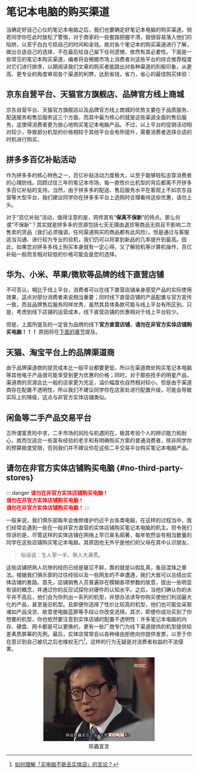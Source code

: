 # 笔记本电脑的购买渠道

当确定好自己心仪的笔记本电脑之后，我们也要确定好笔记本电脑的购买渠道。倘若同学你在此时放松了警惕，对于商家的一些套路把握不清，就很容易落入他们的陷阱，以至于白白亏损自己的时间和金钱。故对各个笔记本的购买渠道进行了解，做出合适自己的选择，不在最后给自己留下任何遗憾，依然有其必要性。下面是一些常见的笔记本购买渠道，编者将会根据市场上消费者对这些平台的综合推荐程度对它们进行排序，以期阅读我们文章的购买者能跳出对各种渠道的刻板印象，从更高、更专业的角度审视各个渠道的利弊，达到省钱，省力，省心的最佳购买体验：

## 京东自营平台、天猫官方旗舰店、品牌官方线上商城

京东自营平台、天猫官方旗舰店以及品牌官方线上商城的优势主要在于品质服务、配送服务和售后服务这三个方面，而其中最为核心的就是这些渠道全面的售后服务，这使得消费者更为放心地购买笔记本电脑产品。不过，以上平台的促销活动相对较少，导致部分机型的价格相较于其他平台会有所提升，需要消费者选择合适的时机进行购买。

## 拼多多百亿补贴活动

作为拼多多的核心特色之一，百亿补贴活动力度极大，以至于能够轻松击穿消费者的心理防线。回顾过往三年的笔记本市场，每一款性价比机型的背后都离不开拼多多百亿补贴的支持。当然，由于拼多多的配送、售后服务水平在客观上不如京东自营等大型平台，我们建议同学你在拼多多平台上选购时合理看待这些优惠，请勿上头。

对于“百亿补贴”活动，值得注意的是，网传其有“**保真不保新**”的特点。那么何谓“不保新”？其实就是拼多多的货源包括七天无理由退货等商品无损且不影响二次售卖的货品（我们必须强调，任何渠道购买的商品都有此风险）。但是通过与客服适当沟通、进行较为专业的验机，我们仍可以将拿到新品的几率提升到最高。因此，如果您对拼多多线上购买本身就有一定心得，又了解验机等计算机操作，百亿补贴一般而言相对较低的价格可能会是您的选择。

## 华为、小米、苹果/微软等品牌的线下直营店铺

不可否认，相比于线上平台，消费者可以在线下直营店铺亲身感受产品的实际使用效果，这点对部分消费者来说相当重要；同时线下直营店铺的产品配置与官方宣传一致，而且品牌售后服务同样优秀，虽然其具体条款可能与线上平台有所区别。只是，考虑到线下店铺的运营成本，线下直营店铺的优惠相对于线上平台较少。

但是，上面所提及的一定皆为品牌的线下**官方直营店铺**，**请勿在非官方实体店铺购买电脑！！！**
原因将在[下面的章节](#no-third-party-stores)提及。

## 天猫、淘宝平台上的品牌渠道商

由于品牌渠道商的提货成本比一般平台都要更低，所以在渠道商处购买笔记本电脑等其他电子产品很可能享受到更为优惠的价格；同时，对于那些抢手的明星产品，渠道商的货源会比一般的店家更为充足，溢价幅度也自然相对较小。但是由于渠道商存在配置不透明性，所以我们不建议同学你在店家处进行配置升级，可能会导致实际上的降级，这点与非官方实体店铺类似。

## 闲鱼等二手产品交易平台

正所谓富贵险中求，二手市场的风险与机遇同在，极其考验个人的辨识能力和耐心，故而仅适合一些富有经验的老手和有明确购买方案的普通消费者，除非同学你的预算极度受限，否则我们并不建议你在这些二手交易平台购买笔记本电脑产品。

## 请勿在非官方实体店铺购买电脑 {#no-third-party-stores}

::: danger
**<font color="red" >请勿在非官方实体店铺购买电脑！</font>**
<br>
**<font color="red" >请勿在非官方实体店铺购买电脑！</font>**
<br>
**<font color="red" >请勿在非官方实体店铺购买电脑！</font>**
:::

一般来说，我们俱乐部每年会维修维护约近千台各类电脑，在这样的过程当中，我们经常会遇到一些在一般非官方直营的实体店铺购买笔记本电脑的机主。但令我们惊讶的是，尽管这样的实体店铺在网络上早已臭名昭著，每年依然会有相当数量的同学在这些店铺购买笔记本电脑，其原因也无外乎是他们的父母在其中认识朋友。

> 俗话说：生人宰一半，熟人大满贯。

这些店铺把熟人坑惨的经历已经是屡见不鲜，靠的就是以假乱真，鱼目混珠之章法。根据我们俱乐部的过往经验以及一些网友的不幸遭遇，我们大致可以总结出实体店铺的套路。首先，店铺销售人员普遍存在模糊各项参数的故意，提出一些明显有误的概念，并通过你的反应试探你对硬件的认知水平。之后，当他们确认你的水平并不高后，他们会为你列出一系列的机型，并想办法诱导你购买使他们利润最大化的产品，甚至是旧机型。且即便你选择了性价比较高的机型，他们也可能会采取诸如产品没货、故意使电脑蓝屏等手段让你改变选择。其次，即便你成功买到了你想要的机型，你也依然要注意到实体店铺的配置不透明性：许多笔记本电脑的内存、硬盘、网卡都是可以更换的，更有一些厂商专门为线下渠道提供的机型提供较差素质屏幕的先例。最后，实体店常常会以各种缘由拒绝向你提供发票，以至于你在意识到自己被坑之后也维权无门[^2]，这样的行为无疑是对消费者权益的不法侵害。

[^2]: [如何理解「买电脑不能去实体店」的言论？](https://www.zhihu.com/question/264042846)

<div style="margin: 0 auto; text-align: center; width: 60%"><img src="./assets/Debug.jpg" />除蟲宣言</div>
